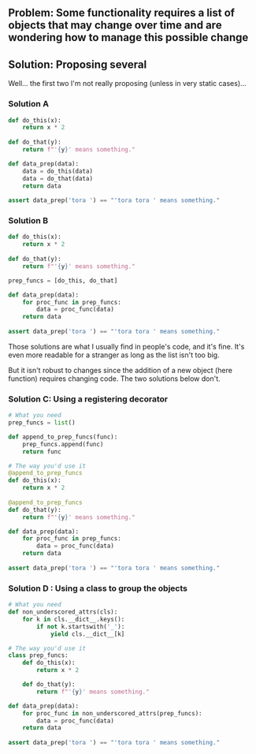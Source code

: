 ## Problem: Some functionality requires a list of objects that may change over time and are wondering how to manage this possible change

## Solution: Proposing several

Well... the first two I'm not really proposing (unless in very static cases)...

### Solution A

```python
def do_this(x):
    return x * 2
    
def do_that(y):
    return f"'{y}' means something."

def data_prep(data):
    data = do_this(data)
    data = do_that(data)
    return data
        
assert data_prep('tora ') == "'tora tora ' means something."
```

### Solution B

```python
def do_this(x):
    return x * 2
    
def do_that(y):
    return f"'{y}' means something."

prep_funcs = [do_this, do_that]

def data_prep(data):
    for proc_func in prep_funcs:
        data = proc_func(data)
    return data
        
assert data_prep('tora ') == "'tora tora ' means something."
```
Those solutions are what I usually find in people's code, and it's fine. It's even more readable for a stranger as long as the list isn't too big.

But it isn't robust to changes since the addition of a new object (here function) requires changing code.
The two solutions below don't.

### Solution C: Using a registering decorator

```python
# What you need
prep_funcs = list()

def append_to_prep_funcs(func):
    prep_funcs.append(func)
    return func

# The way you'd use it
@append_to_prep_funcs
def do_this(x):
    return x * 2
    
@append_to_prep_funcs
def do_that(y):
    return f"'{y}' means something."

def data_prep(data):
    for proc_func in prep_funcs:
        data = proc_func(data)
    return data
        
assert data_prep('tora ') == "'tora tora ' means something."
```

### Solution D : Using a class to group the objects

```python
# What you need
def non_underscored_attrs(cls):
    for k in cls.__dict__.keys():
        if not k.startswith('_'):
            yield cls.__dict__[k]

# The way you'd use it
class prep_funcs:
    def do_this(x):
        return x * 2

    def do_that(y):
        return f"'{y}' means something."

def data_prep(data):
    for proc_func in non_underscored_attrs(prep_funcs):
        data = proc_func(data)
    return data
        
assert data_prep('tora ') == "'tora tora ' means something."
```
